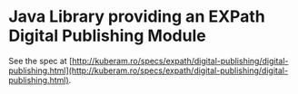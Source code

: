 # Java Library providing an EXPath Digital Publishing Module

See the spec at [http://kuberam.ro/specs/expath/digital-publishing/digital-publishing.html](http://kuberam.ro/specs/expath/digital-publishing/digital-publishing.html).
